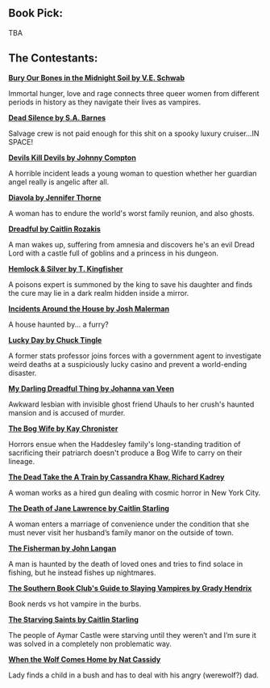## Book Pick:

TBA

## The Contestants:

**[Bury Our Bones in the Midnight Soil by V.E. Schwab](https://www.goodreads.com/book/show/215020997-bury-our-bones-in-the-midnight-soil)**

Immortal hunger, love and rage connects three queer women from different periods in history as they navigate their lives as vampires.

**[Dead Silence by S.A. Barnes](https://www.goodreads.com/book/show/57693184-dead-silence)**

Salvage crew is not paid enough for this shit on a spooky luxury cruiser...IN SPACE!

**[Devils Kill Devils by Johnny Compton](https://www.goodreads.com/book/show/203579239-devils-kill-devils)**

A horrible incident leads a young woman to question whether her guardian angel really is angelic after all.

**[Diavola by Jennifer Thorne](https://www.goodreads.com/book/show/126918202-diavola)**

A woman has to endure the world's worst family reunion, and also ghosts.

**[Dreadful by Caitlin Rozakis](https://www.goodreads.com/book/show/63051209-dreadful)**

A man wakes up, suffering from amnesia and discovers he's an evil Dread Lord with a castle full of goblins and a princess in his dungeon.

**[Hemlock & Silver by T. Kingfisher](https://www.goodreads.com/book/show/217388302-hemlock-silver)**

A poisons expert is summoned by the king to save his daughter and finds the cure may lie in a dark realm hidden inside a mirror.

**[Incidents Around the House by Josh Malerman](https://www.goodreads.com/book/show/199757490-incidents-around-the-house)**

A house haunted by... a furry?

**[Lucky Day by Chuck Tingle](https://www.goodreads.com/book/show/217387953-lucky-day)**

A former stats professor joins forces with a government agent to investigate weird deaths at a suspiciously lucky casino and prevent a world-ending disaster. 

**[My Darling Dreadful Thing by Johanna van Veen](https://www.goodreads.com/book/show/193544852-my-darling-dreadful-thing)**

Awkward lesbian with invisible ghost friend Uhauls to her crush's haunted mansion and is accused of murder.

**[The Bog Wife by Kay Chronister](https://www.goodreads.com/book/show/205673392-the-bog-wife)**

Horrors ensue when the Haddesley family's long-standing tradition of sacrificing their patriarch doesn't produce a Bog Wife to carry on their lineage.

**[The Dead Take the A Train by Cassandra Khaw, Richard Kadrey](https://www.goodreads.com/book/show/65214080-the-dead-take-the-a-train)**

A woman works as a hired gun dealing with cosmic horror in New York City.

**[The Death of Jane Lawrence by Caitlin Starling](https://www.goodreads.com/book/show/48915818-the-death-of-jane-lawrence)**

A woman enters a marriage of convenience under the condition that she must never visit her husband’s family manor on the outside of town.

**[The Fisherman by John Langan](https://www.goodreads.com/book/show/29901930-the-fisherman)**

A man is haunted by the death of loved ones and tries to find solace in fishing, but he instead fishes up nightmares.

**[The Southern Book Club's Guide to Slaying Vampires by Grady Hendrix](https://www.goodreads.com/book/show/44074800-the-southern-book-club-s-guide-to-slaying-vampires)**

Book nerds vs hot vampire in the burbs.

**[The Starving Saints by Caitlin Starling](https://www.goodreads.com/book/show/217896248-the-starving-saints)**

The people of Aymar Castle were starving until they weren’t and I’m sure it was solved in a completely non problematic way.

**[When the Wolf Comes Home by Nat Cassidy](https://www.goodreads.com/book/show/211004893-when-the-wolf-comes-home)**

Lady finds a child in a bush and has to deal with his angry (werewolf?) dad.
